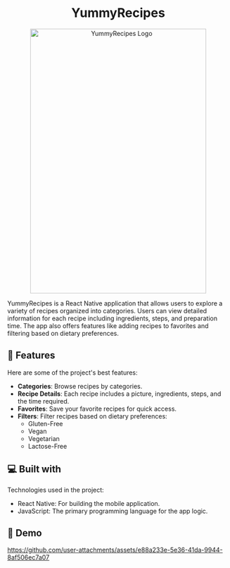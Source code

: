 <h1 align="center" id="title">YummyRecipes</h1>

<p align="center">
  <img src="https://github.com/user-attachments/assets/ca91543f-7629-4d46-90f8-2cd958df3efa" alt="YummyRecipes Logo" width="400" height="600">
</p>

<p id="description">YummyRecipes is a React Native application that allows users to explore a variety of recipes organized into categories. Users can view detailed information for each recipe including ingredients, steps, and preparation time. The app also offers features like adding recipes to favorites and filtering based on dietary preferences.</p>

<h2>🧐 Features</h2>

Here are some of the project's best features:

* **Categories**: Browse recipes by categories.
* **Recipe Details**: Each recipe includes a picture, ingredients, steps, and the time required.
* **Favorites**: Save your favorite recipes for quick access.
* **Filters**: Filter recipes based on dietary preferences:
  - Gluten-Free
  - Vegan
  - Vegetarian
  - Lactose-Free

<h2>💻 Built with</h2>

Technologies used in the project:

* React Native: For building the mobile application.
* JavaScript: The primary programming language for the app logic.

<h2>🚀 Demo </h2>



https://github.com/user-attachments/assets/e88a233e-5e36-41da-9944-8af506ec7a07


